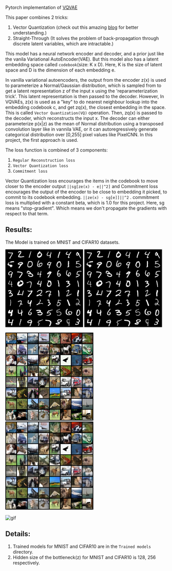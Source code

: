 Pytorch implementation of [VQVAE](https://arxiv.org/abs/1711.00937)

This paper combines 2 tricks:
1) Vector Quantization (check out this amazing [blog](https://wiki.aalto.fi/pages/viewpage.action?pageId=149883153) for better understanding.)
2) Straight-Through (It solves the problem of back-propagation through discrete latent variables, which are intractable.)

This model has a neural network encoder and decoder, and a prior just like the vanila Variational AutoEncoder(VAE). But this model also has a latent embedding space called `codebook`(size: K x D). Here, K is the size of latent space and D is the dimension of each embedding e.    

In vanilla variational autoencoders, the output from the encoder z(x) is used to parameterize a Normal/Gaussian distribution, which is sampled from to get a latent representation z of the input x using the 'reparameterization trick'. This latent representation is then passed to the decoder. However, In VQVAEs, z(x) is used as a "key" to do nearest neighbour lookup into the embedding codebook c, and get zq(x), the closest embedding in the space. This is called `Vector Quantization(VQ)` operation. Then, zq(x) is passed to the decoder, which reconstructs the input x. The decoder can either parameterize p(x|z) as the mean of Normal distribution using a transposed convolution layer like in vannila VAE, or it can autoregressively generate categorical distribution over [0,255] pixel values like PixelCNN. In this project, the first approach is used.

The loss function is combined of 3 components:
1) `Regular Reconstruction loss`
2) `Vector Quantization loss`
3) `Commitment loss`

Vector Quantization loss encourages the items in the codebook to move closer to the encoder output `||sg[ze(x) - e||^2]` and Commitment loss encourages the output of the encoder to be close to embedding it picked, to commit to its codebook embedding. `||ze(x) - sg[e]]||^2` . commitment loss is multiplied with a constant beta, which is 1.0 for this project. Here, sg means "stop-gradient". Which means we don't propagate the gradients with respect to that term.


## Results:

The Model is trained on MNIST and CIFAR10 datasets.  

<p float="left">
  <img src="https://github.com/Vrushank264/VQVAE-PyTorch/blob/main/Results/target_mnist.png" />
  <img src="https://github.com/Vrushank264/VQVAE-PyTorch/blob/main/Results/recon_mnist.png" /> 
</p>

<p float="left">
  <img src="https://github.com/Vrushank264/VQVAE-PyTorch/blob/main/Results/target_cifar10.png" />
  <img src="https://github.com/Vrushank264/VQVAE-PyTorch/blob/main/Results/recon_cifar10.png" /> 
</p>


![gif](https://github.com/Vrushank264/VQVAE-PyTorch/blob/main/Results/interpolation.gif)


## Details:

1) Trained models for MNIST and CIFAR10 are in the `Trained models` directory.
2) Hidden size of the bottleneck(z) for MNIST and CIFAR10 is 128, 256 respectively.  
